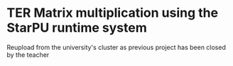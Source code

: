 # TER Matrix multiplication using the StarPU runtime system

Reupload from the university's cluster as previous project has been closed by the teacher

